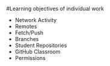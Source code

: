 #Learning objectives of individual work

* Network Activity
* Remotes
* Fetch/Push
* Branches
* Student Repositories
* GitHub Classroom
* Permissions

